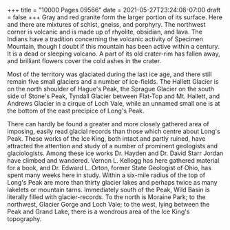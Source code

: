 +++
title = "10000 Pages 09566"
date = 2021-05-27T23:24:08-07:00
draft = false
+++
Gray and red granite form the larger portion of its surface. Here and there are mixtures of schist, gneiss, and porphyry. The northwest corner is volcanic and is made up of rhyolite, obsidian, and lava. The Indians have a tradition concerning the volcanic activity of Specimen Mountain, though I doubt if this mountain has been active within a century. It is a dead or sleeping volcano. A part of its old crater-rim has fallen away, and brilliant flowers cover the cold ashes in the crater.

Most of the territory was glaciated during the last ice age, and there still remain five small glaciers and a number of ice-fields. The Hallett Glacier is on the north shoulder of Hague's Peak, the Sprague Glacier on the south side of Stone's Peak, Tyndall Glacier between Flat-Top and Mt. Hallett, and Andrews Glacier in a cirque of Loch Vale, while an unnamed small one is at the bottom of the east precipice of Long's Peak.

There can hardly be found a greater and more closely gathered area of imposing, easily read glacial records than those which centre about Long's Peak. These works of the Ice King, both intact and partly ruined, have attracted the attention and study of a number of prominent geologists and glaciologists. Among these ice works Dr. Hayden and Dr. David Starr Jordan have climbed and wandered. Vernon L. Kellogg has here gathered material for a book, and Dr. Edward L. Orton, former State Geologist of Ohio, has spent many weeks here in study. Within a six-mile radius of the top of Long's Peak are more than thirty glacier lakes and perhaps twice as many lakelets or mountain tarns. Immediately south of the Peak, Wild Basin is literally filled with glacier-records. To the north is Moraine Park; to the northwest, Glacier Gorge and Loch Vale; to the west, lying between the Peak and Grand Lake, there is a wondrous area of the Ice King's topography.
